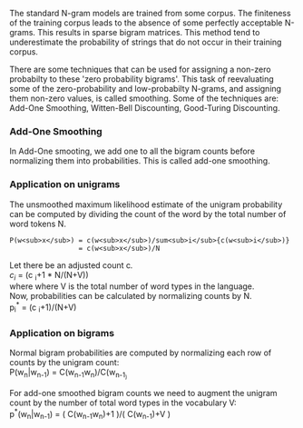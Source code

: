 The standard N-gram models are trained from some corpus. The finiteness of the training corpus leads to the absence of some perfectly acceptable N-grams. This results in sparse bigram matrices. This method tend to underestimate the probability of strings that do not occur in their training corpus.


There are some techniques that can be used for assigning a non-zero probabilty to these 'zero probability bigrams'. This task of reevaluating some of the zero-probability and low-probabilty N-grams, and assigning them non-zero values, is called smoothing. Some of the techniques are: Add-One Smoothing, Witten-Bell Discounting, Good-Turing Discounting.

### Add-One Smoothing

In Add-One smooting, we add one to all the bigram counts before normalizing them into probabilities. This is called add-one smoothing.

### Application on unigrams

The unsmoothed maximum likelihood estimate of the unigram probability can be computed by dividing the count of the word by the total number of word tokens N.

```
P(w<sub>x</sub>) = c(w<sub>x</sub>)/sum<sub>i</sub>{c(w<sub>i</sub>)}
                 = c(w<sub>x</sub>)/N
```

Let there be an adjusted count c<sup>*</sup>.</br>
c<sub>i</sub><sup>*</sup> = (c <sub>i</sub>+1 * N/(N+V))</br>
where where V is the total number of word types in the language.</br>
Now, probabilities can be calculated by normalizing counts by N.</br>
p<sub>i</sub><sup>*</sup> = (c <sub>i</sub>+1)/(N+V)


### Application on bigrams

Normal bigram probabilities are computed by normalizing each row of counts by the unigram count:</br>
P(w<sub>n</sub>|w<sub>n-1</sub>) = C(w<sub>n-1</sub>w<sub>n</sub>)/C(w<sub>n-1<sub>)


For add-one smoothed bigram counts we need to augment the unigram count by the number of total word types in the vocabulary V:</br>
p<sup>*</sup>(w<sub>n</sub>|w<sub>n-1</sub>) = ( C(w<sub>n-1</sub>w<sub>n</sub>)+1 )/( C(w<sub>n-1</sub>)+V ) 